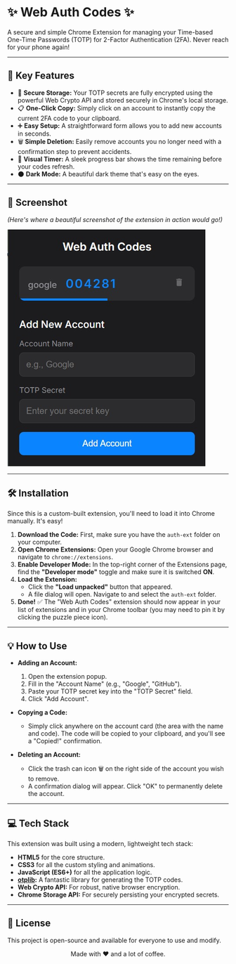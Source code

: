 # ✨ Web Auth Codes ✨

A secure and simple Chrome Extension for managing your Time-based One-Time Passwords (TOTP) for 2-Factor Authentication (2FA). Never reach for your phone again!

---

## 🚀 Key Features

-   🔐 **Secure Storage:** Your TOTP secrets are fully encrypted using the powerful Web Crypto API and stored securely in Chrome's local storage.
-   📋 **One-Click Copy:** Simply click on an account to instantly copy the current 2FA code to your clipboard.
-   ➕ **Easy Setup:** A straightforward form allows you to add new accounts in seconds.
-   🗑️ **Simple Deletion:** Easily remove accounts you no longer need with a confirmation step to prevent accidents.
-   👀 **Visual Timer:** A sleek progress bar shows the time remaining before your codes refresh.
-   🌑 **Dark Mode:** A beautiful dark theme that's easy on the eyes.

---

## 📸 Screenshot

*(Here's where a beautiful screenshot of the extension in action would go!)*

![Web Auth Codes Screenshot](screenshot.jpg)

---

## 🛠️ Installation

Since this is a custom-built extension, you'll need to load it into Chrome manually. It's easy!

1.  **Download the Code:** First, make sure you have the `auth-ext` folder on your computer.
2.  **Open Chrome Extensions:** Open your Google Chrome browser and navigate to `chrome://extensions`.
3.  **Enable Developer Mode:** In the top-right corner of the Extensions page, find the **"Developer mode"** toggle and make sure it is switched **ON**.
4.  **Load the Extension:**
    -   Click the **"Load unpacked"** button that appeared.
    -   A file dialog will open. Navigate to and select the `auth-ext` folder.
5.  **Done!** ✅ The "Web Auth Codes" extension should now appear in your list of extensions and in your Chrome toolbar (you may need to pin it by clicking the puzzle piece icon).

---

## 💡 How to Use

-   **Adding an Account:**
    1.  Open the extension popup.
    2.  Fill in the "Account Name" (e.g., "Google", "GitHub").
    3.  Paste your TOTP secret key into the "TOTP Secret" field.
    4.  Click "Add Account".

-   **Copying a Code:**
    -   Simply click anywhere on the account card (the area with the name and code). The code will be copied to your clipboard, and you'll see a "Copied!" confirmation.

-   **Deleting an Account:**
    -   Click the trash can icon 🗑️ on the right side of the account you wish to remove.
    -   A confirmation dialog will appear. Click "OK" to permanently delete the account.

---

## 💻 Tech Stack

This extension was built using a modern, lightweight tech stack:

-   **HTML5** for the core structure.
-   **CSS3** for all the custom styling and animations.
-   **JavaScript (ES6+)** for all the application logic.
-   **[otplib](https://github.com/yeojz/otplib):** A fantastic library for generating the TOTP codes.
-   **Web Crypto API:** For robust, native browser encryption.
-   **Chrome Storage API:** For securely persisting your encrypted secrets.

---

## 📄 License

This project is open-source and available for everyone to use and modify.

<p align="center">
  Made with ❤️ and a lot of coffee.
</p>
